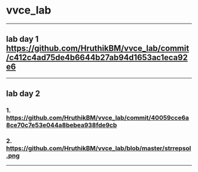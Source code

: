 # vvce_lab

------

## lab day 1 https://github.com/HruthikBM/vvce_lab/commit/c412c4ad75de4b6644b27ab94d1653ac1eca92e6

----
 
## lab day 2 
### 1.  https://github.com/HruthikBM/vvce_lab/commit/40059cce6a8ce70c7e53e044a8bebea938fde9cb
### 2.  https://github.com/HruthikBM/vvce_lab/blob/master/strrepsol.png

------
